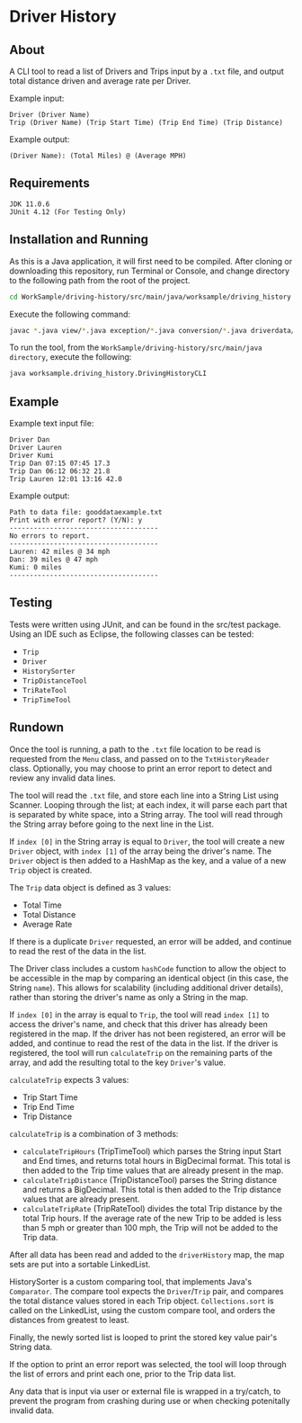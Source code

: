 # Driver History


## About

A CLI tool to read a list of Drivers and Trips input by a `.txt` file, and output total distance driven and average rate per Driver.

Example input:

```
Driver (Driver Name)
Trip (Driver Name) (Trip Start Time) (Trip End Time) (Trip Distance)
```

Example output:
```
(Driver Name): (Total Miles) @ (Average MPH)
```

## Requirements
```
JDK 11.0.6
JUnit 4.12 (For Testing Only)
```

## Installation and Running

As this is a Java application, it will first need to be compiled. After cloning or downloading this repository, run Terminal or Console, and change directory to the following path from the root of the project.

```Bash
cd WorkSample/driving-history/src/main/java/worksample/driving_history
```

Execute the following command:

```Bash
javac *.java view/*.java exception/*.java conversion/*.java driverdata/filereader/*.java driverdata/*.java
```

To run the tool, from the `WorkSample/driving-history/src/main/java directory`, execute the following:

```Bash
java worksample.driving_history.DrivingHistoryCLI
```

## Example

Example text input file:
```
Driver Dan
Driver Lauren
Driver Kumi
Trip Dan 07:15 07:45 17.3
Trip Dan 06:12 06:32 21.8
Trip Lauren 12:01 13:16 42.0
```

Example output:
```
Path to data file: gooddataexample.txt
Print with error report? (Y/N): y
-------------------------------------
No errors to report.
-------------------------------------
Lauren: 42 miles @ 34 mph
Dan: 39 miles @ 47 mph
Kumi: 0 miles
-------------------------------------
```
## Testing

Tests were written using JUnit, and can be found in the src/test package. Using an IDE such as Eclipse, the following classes can be tested:

- `Trip`
- `Driver`
- `HistorySorter`
- `TripDistanceTool`
- `TriRateTool`
- `TripTimeTool`

## Rundown

Once the tool is running, a path to the `.txt` file location to be read is requested from the `Menu` class, and passed on to the `TxtHistoryReader` class. Optionally, you may choose to print an error report to detect and review any invalid data lines.

The tool will read the `.txt` file, and store each line into a String List using Scanner. Looping through the list; at each index, it will parse each part that is separated by white space, into a String array. The tool will read through the String array before going to the next line in the List.

If `index [0]` in the String array is equal to `Driver`, the tool will create a new `Driver` object, with `index [1]` of the array being the driver's name. The `Driver` object is then added to a HashMap as the key, and a value of a new `Trip` object is created. 

The `Trip` data object is defined as 3 values: 
- Total Time
- Total Distance
- Average Rate

If there is a duplicate `Driver` requested, an error will be added, and continue to read the rest of the data in the list.

The Driver class includes a custom `hashCode` function to allow the object to be accessible in the map by comparing an identical object (in this case, the String `name`). This allows for scalability (including additional driver details), rather than storing the driver's name as only a String in the map.

If `index [0]` in the array is equal to `Trip`, the tool will read `index [1]` to access the driver's name, and check that this driver has already been registered in the map. If the driver has not been registered, an error will be added, and continue to read the rest of the data in the list. If the driver is registered, the tool will run `calculateTrip` on the remaining parts of the array, and add the resulting total to the key `Driver`'s value.

`calculateTrip` expects 3 values: 
- Trip Start Time
- Trip End Time
- Trip Distance

`calculateTrip` is a combination of 3 methods:
- `calculateTripHours` (TripTimeTool) which parses the String input Start and End times, and returns total hours in BigDecimal format. This total is then added to the Trip time values that are already present in the map.
- `calculateTripDistance` (TripDistanceTool) parses the String distance and returns a BigDecimal. This total is then added to the Trip distance values that are already present.
- `calculateTripRate` (TripRateTool) divides the total Trip distance by the total Trip hours. If the average rate of the new Trip to be added is less than 5 mph or greater than 100 mph, the Trip will not be added to the Trip data.

After all data has been read and added to the `driverHistory` map, the map sets are put into a sortable LinkedList.

HistorySorter is a custom comparing tool, that implements Java's `Comparator`. The compare tool expects the `Driver`/`Trip` pair, and compares the total distance values stored in each Trip object. `Collections.sort` is called on the LinkedList, using the custom compare tool, and orders the distances from greatest to least.

Finally, the newly sorted list is looped to print the stored key value pair's String data.

If the option to print an error report was selected, the tool will loop through the list of errors and print each one, prior to the Trip data list.

Any data that is input via user or external file is wrapped in a try/catch, to prevent the program from crashing during use or when checking potenitally invalid data.

